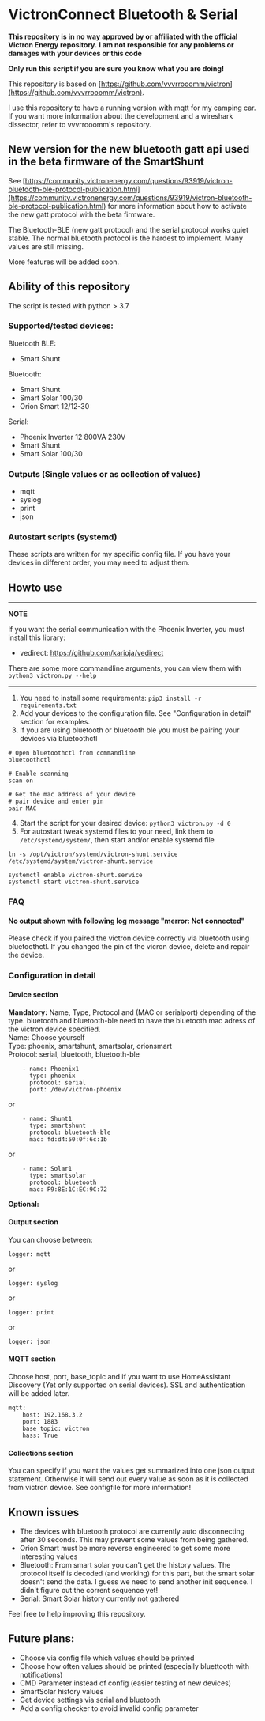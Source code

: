 # VictronConnect Bluetooth & Serial

**This repository is in no way approved by or affiliated with the official Victron Energy repository.**
**I am not responsible for any problems or damages with your devices or this code**

**Only run this script if you are sure you know what you are doing!**

This repository is based on [https://github.com/vvvrrooomm/victron](https://github.com/vvvrrooomm/victron).

I use this repository to have a running version with mqtt for my camping car.
If you want more information about the development and a wireshark dissector, refer to vvvrrooomm's repository.

## New version for the new bluetooth gatt api used in the beta firmware of the SmartShunt
See [https://community.victronenergy.com/questions/93919/victron-bluetooth-ble-protocol-publication.html](https://community.victronenergy.com/questions/93919/victron-bluetooth-ble-protocol-publication.html)
for more information about how to activate the new gatt protocol with the beta firmware.

The Bluetooth-BLE (new gatt protocol) and the serial protocol works quiet stable. The normal bluetooth protocol is the hardest to implement. Many values are still missing.

More features will be added soon. 

## Ability of this repository
The script is tested with python > 3.7
### Supported/tested devices:
Bluetooth BLE: 
- Smart Shunt

Bluetooth:
- Smart Shunt
- Smart Solar 100/30
- Orion Smart 12/12-30

Serial:
- Phoenix Inverter 12 800VA 230V
- Smart Shunt
- Smart Solar 100/30

### Outputs (Single values or as collection of values)
- mqtt
- syslog
- print
- json

### Autostart scripts (systemd)
These scripts are written for my specific config file. If you have your devices in different order, you may need to adjust them.

## Howto use
---
**NOTE**

If you want the serial communication with the Phoenix Inverter, you must install this library:
- vedirect: https://github.com/karioja/vedirect

There are some more commandline arguments, you can view them with `python3 victron.py --help`

---

1. You need to install some requirements: `pip3 install -r requirements.txt`
2. Add your devices to the configuration file. See "Configuration in detail" section for examples.
3. If you are using bluetooth or bluetooth ble you must be pairing your devices via bluetoothctl
```
# Open bluetoothctl from commandline
bluetoothctl

# Enable scanning
scan on
  
# Get the mac address of your device
# pair device and enter pin
pair MAC

```
4. Start the script for your desired device: `python3 victron.py -d 0`
5. For autostart tweak systemd files to your need, link them to `/etc/systemd/system/`, then start and/or enable systemd file
```
ln -s /opt/victron/systemd/victron-shunt.service /etc/systemd/system/victron-shunt.service

systemctl enable victron-shunt.service
systemctl start victron-shunt.service
```


### FAQ
#### No output shown with following log message "merror: Not connected"
Please check if you paired the victron device correctly via bluetooth using bluetoothctl. If you changed the pin of the vicron device, delete and repair the device.

### Configuration in detail
#### Device section
**Mandatory:**
Name, Type, Protocol and (MAC or serialport) depending of the type. bluetooth and bluetooth-ble need to have the bluetooth mac adress of the victron device specified.
<br>
Name: Choose yourself<br>
Type: phoenix, smartshunt, smartsolar, orionsmart<br>
Protocol: serial, bluetooth, bluetooth-ble
```buildoutcfg
    - name: Phoenix1
      type: phoenix
      protocol: serial
      port: /dev/victron-phoenix
```
or
```buildoutcfg
    - name: Shunt1
      type: smartshunt
      protocol: bluetooth-ble
      mac: fd:d4:50:0f:6c:1b
```
or
```buildoutcfg
    - name: Solar1
      type: smartsolar
      protocol: bluetooth
      mac: F9:8E:1C:EC:9C:72
```
**Optional:**


#### Output section
You can choose between:
```buildoutcfg
logger: mqtt
```
or 
```buildoutcfg
logger: syslog
```
or 
```buildoutcfg
logger: print
```
or 
```buildoutcfg
logger: json
```
#### MQTT section
Choose host, port, base_topic and if you want to use HomeAssistant Discovery (Yet only supported on serial devices). SSL and authentication will be added later.
```buildoutcfg
mqtt:
    host: 192.168.3.2
    port: 1883
    base_topic: victron
    hass: True
```
#### Collections section

You can specify if you want the values get summarized into one json output statement. Otherwise it will send out every value as soon as it is collected from victron device. 
See configfile for more information!

## Known issues
- The devices with bluetooth protocol are currently auto disconnecting after 30 seconds. This may prevent some values from being gathered.
- Orion Smart must be more reverse engineered to get some more interesting values
- Bluetooth: From smart solar you can't get the history values. The protocol itself is decoded (and working) for this part, but the smart solar doesn't send the data. I guess we need to send another init sequence. I didn't figure out the corrent sequence yet!
- Serial: Smart Solar history currently not gathered

Feel free to help improving this repository.

## Future plans:
- Choose via config file which values should be printed
- Choose how often values should be printed (especially bluettooth with notifications)
- CMD Parameter instead of config (easier testing of new devices)
- SmartSolar history values
- Get device settings via serial and bluetooth
- Add a config checker to avoid invalid config parameter